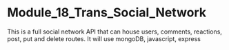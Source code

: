# Module_18_Trans_Social_Network
This is a full social network API that can house users, comments, reactions, post, put and delete routes. It will use mongoDB, javascript, express 
